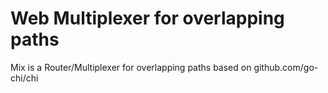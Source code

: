 Web Multiplexer for overlapping paths
=====================================

Mix is a Router/Multiplexer for overlapping paths based on github.com/go-chi/chi
